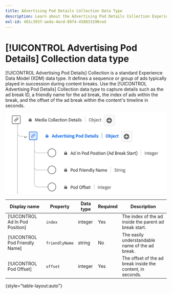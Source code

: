 ```yaml
---
title: Advertising Pod Details Collection Data Type
description: Learn about the Advertising Pod Details Collection Experience Data Model (XDM) data type.
exl-id: 401c393f-aeda-4ecd-89f4-458833190ced
---
```

# [!UICONTROL Advertising Pod Details] Collection data type

[!UICONTROL Advertising Pod Details] Collection is a standard Experience Data Model (XDM) data type. It defines a sequence or group of ads typically played in succession during content breaks. Use the [!UICONTROL Advertising Pod Details] Collection data type to capture details such as the ad break ID, a friendly name for the ad break, the index of ads within the break, and the offset of the ad break within the content's timeline in seconds.

![A diagram of the Advertising Pod Details Information Collection data type.](../images/data-types/advertising-pod-details-collection.png)

| Display name                            | Property        | Data type | Required | Description                                             |
|-----------------------------------------|-----------------|-----------|----------|---------------------------------------------------------|
| [!UICONTROL Ad In Pod Position]         | `index`         | integer   |  Yes   | The index of the ad inside the parent ad break start.      |
| [!UICONTROL Pod Friendly Name]          | `friendlyName`  | string    |  No    | The easily understandable name of the ad break.           |
| [!UICONTROL Pod Offset]                 | `offset`        | integer   |  Yes   | The offset of the ad break inside the content, in seconds. |

{style="table-layout:auto"}
